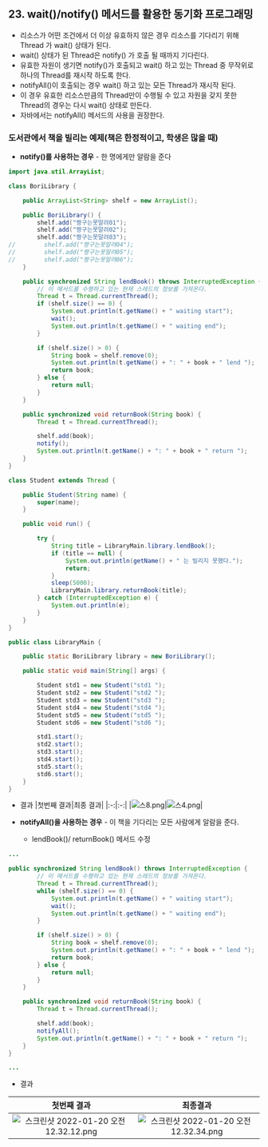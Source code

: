 ## 23. wait()/notify() 메서드를 활용한 동기화 프로그래밍

- 리소스가 어떤 조건에서 더 이상 유효하지 않은 경우 리소스를 기다리기 위해 Thread 가 wait() 상태가 된다.
- wait() 상태가 된 Thread은 notify() 가 호출 될 때까지 기다린다.
- 유효한 자원이 생기면 notify()가 호출되고 wait() 하고 있는 Thread 중 무작위로 하나의 Thread를 재시작 하도록 한다.
- notifyAll()이 호출되는 경우 wait() 하고 있는 모든 Thread가 재시작 된다.
- 이 경우 유효한 리소스만큼의 Thread만이 수행될 수 있고 자원을 갖지 못한 Thread의 경우는 다시 wait() 상태로 만든다.
- 자바에서는 notifyAll() 메서드의 사용을 권장한다.

### **도서관에서 책을 빌리는 예제(책은 한정적이고, 학생은 많을 때)**

- **notify()를 사용하는 경우** - 한 명에게만 알람을 준다

```java
import java.util.ArrayList;

class BoriLibrary {

    public ArrayList<String> shelf = new ArrayList();

    public BoriLibrary() {
        shelf.add("짱구는못말려01");
        shelf.add("짱구는못말려02");
        shelf.add("짱구는못말려03");
//        shelf.add("짱구는못말려04");
//        shelf.add("짱구는못말려05");
//        shelf.add("짱구는못말려06");
    }

    public synchronized String lendBook() throws InterruptedException {
        // 이 메서드를 수행하고 있는 현제 스레드의 정보를 가져온다.
        Thread t = Thread.currentThread();
        if (shelf.size() == 0) {
            System.out.println(t.getName() + " waiting start");
            wait();
            System.out.println(t.getName() + " waiting end");
        }

        if (shelf.size() > 0) {
            String book = shelf.remove(0);
            System.out.println(t.getName() + ": " + book + " lend ");
            return book;
        } else {
            return null;
        }
    }

    public synchronized void returnBook(String book) {
        Thread t = Thread.currentThread();

        shelf.add(book);
        notify();
        System.out.println(t.getName() + ": " + book + " return ");
    }
}

class Student extends Thread {

    public Student(String name) {
        super(name);
    }

    public void run() {

        try {
            String title = LibraryMain.library.lendBook();
            if (title == null) {
                System.out.println(getName() + " 는 빌리지 못했다.");
                return;
            }
            sleep(5000);
            LibraryMain.library.returnBook(title);
        } catch (InterruptedException e) {
            System.out.println(e);
        }
    }
}

public class LibraryMain {

    public static BoriLibrary library = new BoriLibrary();

    public static void main(String[] args) {

        Student std1 = new Student("std1 ");
        Student std2 = new Student("std2 ");
        Student std3 = new Student("std3 ");
        Student std4 = new Student("std4 ");
        Student std5 = new Student("std5 ");
        Student std6 = new Student("std6 ");

        std1.start();
        std2.start();
        std3.start();
        std4.start();
        std5.start();
        std6.start();
    }
}
```

- 결과
|첫번째 결과|최종 결과|
|:-:|:-:|
|![스8.png](https://t1.daumcdn.net/cafeattach/1Dzpp/ec28d2eeafda75a3022c76807236eb07480a7a68)|![스4.png](https://t1.daumcdn.net/cafeattach/1Dzpp/51fa126774f9e42989c20afa4799f4acdcf027b2)|

- **notifyAll()을 사용하는 경우** - 이 책을 기다리는 모든 사람에게 알람을 준다.
    - lendBook()/ returnBook() 메서드 수정

```java
...

public synchronized String lendBook() throws InterruptedException {
        // 이 메서드를 수행하고 있는 현제 스레드의 정보를 가져온다.
        Thread t = Thread.currentThread();
        while (shelf.size() == 0) {
            System.out.println(t.getName() + " waiting start");
            wait();
            System.out.println(t.getName() + " waiting end");
        }

        if (shelf.size() > 0) {
            String book = shelf.remove(0);
            System.out.println(t.getName() + ": " + book + " lend ");
            return book;
        } else {
            return null;
        }
    }

    public synchronized void returnBook(String book) {
        Thread t = Thread.currentThread();

        shelf.add(book);
        notifyAll();
        System.out.println(t.getName() + ": " + book + " return ");
    }
}

...
```

- 결과

|첫번째 결과|최종결과|
|:-:|:-:|
|![스크린샷 2022-01-20 오전 12.32.12.png](https://s3-us-west-2.amazonaws.com/secure.notion-static.com/6c577cb2-5dd3-4df4-9f5e-f863902275c8/스크린샷_2022-01-20_오전_12.32.12.png)|![스크린샷 2022-01-20 오전 12.32.34.png](https://s3-us-west-2.amazonaws.com/secure.notion-static.com/9e9a0d43-50b5-4737-9d78-4d47d2070a80/스크린샷_2022-01-20_오전_12.32.34.png)|